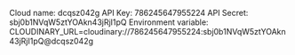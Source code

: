 Cloud name:	dcqsz042g
API Key:	786245647955224
API Secret:	sbj0b1NVqW5ztYOAkn43jRjI1pQ
Environment variable:	CLOUDINARY_URL=cloudinary://786245647955224:sbj0b1NVqW5ztYOAkn43jRjI1pQ@dcqsz042g
